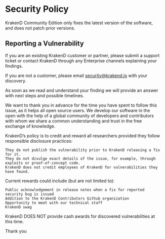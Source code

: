 # Security Policy
KrakenD Community Edition only fixes the latest version of the software, and does not patch prior versions.

## Reporting a Vulnerability

If you are an existing KrakenD customer or partner, please submit a support ticket or contact KrakenD through any Enterprise channels explaining your findings.

If you are not a customer, please email security@krakend.io with your discovery.

As soon as we read and understand your finding we will provide an answer with next steps and possible timelines.

We want to thank you in advance for the time you have spent to follow this issue, as it helps all open source users. We develop our software in the open with the help of a global community of developers and contributors with whom we share a common understanding and trust in the free exchange of knowledge.

KrakenD’s policy is to credit and reward all researchers provided they follow responsible disclosure practices:

    They do not publish the vulnerability prior to KrakenD releasing a fix for it.
    They do not divulge exact details of the issue, for example, through exploits or proof-of-concept code.
    KrakenD does not credit employees of KrakenD for vulnerabilities they have found.

Current rewards could include (but are not limited to):

    Public acknowledgement in release notes when a fix for reported security bug is issued
    Addition to the KrakenD Contributors Github organization
    Opportunity to meet with our technical staff
    KrakenD swag

KrakenD DOES NOT provide cash awards for discovered vulnerabilities at this time.

Thank you


